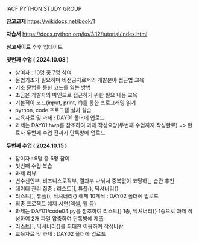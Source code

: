 IACF PYTHON STUDY GROUP

**참고교재**
https://wikidocs.net/book/1

**자습서**
https://docs.python.org/ko/3.12/tutorial/index.html

**참고사이트**
추후 업데이트

**첫번째 수업 ( 2024.10.08 )**
 - 참여자 : 10명 중 7명 참여
 - 문법기초가 필요하며 비전공자로서의 개발분야 접근법 교육
 - 기초 문법을 통한 코드를 읽는 방법
 - 조금은 개발자의 마인드로 접근하기 위한 필요 내용 교육
 - 기본적이 코드(input, print, if)를 통한 프로그래밍 읽기
 - python, code 프로그램 설치 실습
 - 교육자료 및 과제 : DAY01 폴더에 업로드
 - 과제는 DAY01.hwp를 참조하여 과제 작성요망(두번째 수업까지 작성완료) => 완료자 두번째 수업 전까지 단톡방에 업로드

**두번째 수업 ( 2024.10.15 )**
 - 참여자 : 9명 중 6명 참여
 - 첫번째 수업 복습
 - 과제 리뷰
 - 변수선언부, 비즈니스로직부, 결과부 나눠서 중복없이 코딩하는 습관 추천
 - 데이터 관리 집중 : 리스트[], 튜플(), 딕셔너리{}
 - 리스트[], 튜플(), 딕셔너리{} 예제 10개씩 : DAY02 폴더에 업로드
 - 최종 프로젝트 예제 시연(엑셀, 웹 등)
 - 과제는 DAY01/code04.py를 참조하여 리스트[] 1종, 딕셔너리{}  1종으로 과제 작성하여 2개 파일 압축하여 단톡방에 제출
 - 리스트[], 딕셔너리{}를 최대한 이용하여 작성바람
 - 교육자료 및 과제 : DAY02 폴더에 업로드
